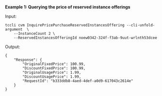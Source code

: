 **Example 1: Querying the price of reserved instance offerings**



Input: 

```
tccli cvm InquirePricePurchaseReservedInstancesOffering --cli-unfold-argument  \
    --InstanceCount 2 \
    --ReservedInstancesOfferingId noew0342-324f-f3ab-9uut-wrlnth53dcee
```

Output: 
```
{
    "Response": {
        "OriginalFixedPrice": 100.99,
        "DiscountFixedPrice": 100.99,
        "OriginalUsagePrice": 1.99,
        "DiscountUsagePrice": 1.99,
        "RequestId": "b333ddb8-4aed-4def-a0d9-617043c2614e"
    }
}
```

